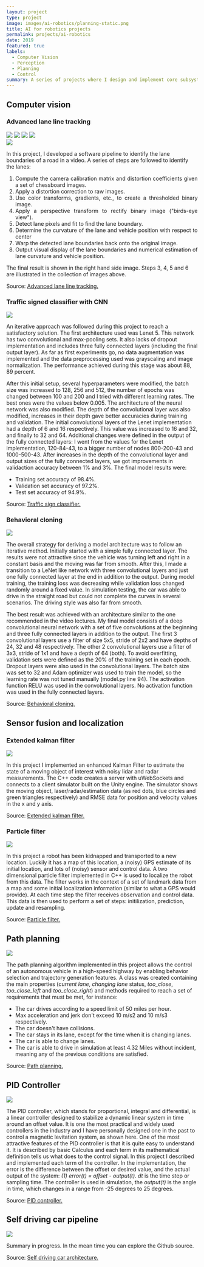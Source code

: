 ```yaml
---
layout: project
type: project
image: images/ai-robotics/planning-static.png
title: AI for robotics projects
permalink: projects/ai-robotics
date: 2019
featured: true
labels:
  - Computer Vision
  - Perception
  - Planning
  - Control
summary: A series of projects where I design and implement core subsystems of an autonomous vehicle. These are perception (computer vision, sensor fusion and localization), planning (route planning, prediction, behavior planning, trajectory generation) and control (PID)
---
```

## Computer vision

### Advanced lane line tracking

<div class="ui small rounded images">
  <img class="ui image zoom" src="../images/ai-robotics/original.png">
  <img class="ui image zoom" src="../images/ai-robotics/binary.png">
  <img class="ui image zoom" src="../images/ai-robotics/perspective-transform.png">
  <img class="ui image zoom" src="../images/ai-robotics/curvature-position.png">
</div>

<img class="ui medium right floated rounded image chime zoom medium-amp2" src="../images/ai-robotics/estimations-warped.png">

<p class="pjustify">In this project, I developed a software pipeline to identify the lane boundaries of a road in a video. A series of steps are followed to identify the lanes:</p>

<ol style="text-align: justify !important;"> 
<li> Compute the camera calibration matrix and distortion coefficients given a set of chessboard images. </li> 
<li> Apply a distortion correction to raw images. </li> 
<li> Use color transforms, gradients, etc., to create a thresholded binary image. </li> 
<li> Apply a perspective transform to rectify binary image ("birds-eye view"). </li> 
<li> Detect lane pixels and fit to find the lane boundary. </li> 
<li> Determine the curvature of the lane and vehicle position with respect to center </li> 
<li> Warp the detected lane boundaries back onto the original image. </li>
<li> Output visual display of the lane boundaries and numerical estimation of lane curvature and vehicle position. </li></ol>  
<p style="text-align:left !important;">The final result is shown in the right hand side image. Steps 3, 4, 5 and 6 are illustrated in the collection of images above.</p>

<p class="pjustify">Source: <a class="hlink" href="https://github.com/juandarr/Advanced-lane-line-tracking"><i class="large github icon"></i>Advanced lane line tracking.</a></p>

### Traffic signed classifier with CNN

<img class="ui medium right floated rounded image chime zoom medium-amp2" src="../images/ai-robotics/traffic-signs.png">

<p class="pjustify">An iterative approach was followed during this project to reach a satisfactory solution. The first architecture used was Lenet 5. This network has two convolutional and max-pooling sets. It also lacks of dropout implementation and includes three fully connected layers (including the final output layer). As far as first experiments go, no data augmentation was implemented and the data preprocessing used was grayscaling and image normalization. The performance achieved during this stage was about 88, 89 percent.

After this initial setup, several hyperparameters were modified, the batch size was increased to 128, 256 and 512, the number of epochs was changed between 100 and 200 and I tried with different learning rates. The best ones were the values below 0.005. The architecture of the neural network was also modified. The depth of the convolutional layer was also modified, increases in their depth gave better accuracies during training and validation. The initial convolutional layers of the Lenet implementation had a depth of 6 and 16 respectively. This value was increased to 16 and 32, and finally to 32 and 64. Additional changes were defined in the output of the fully connected layers: I went from the values for the Lenet implementation, 120-84-43, to a bigger number of nodes 800-200-43 and 1000-500-43. After increases in the depth of the convolutional layer and output sizes of the fully connected layers, we got improvements in validaction accuracy between 1% and 3%. The final model results were:
<ul style="text-align:left !important;">
   <li> Training set accuracy of  98.4%.</li>
   <li> Validation set accuracy of  97.2%.</li>
   <li> Test set accuracy of 94.9%.</li>
</ul>

</p>

<p class="pjustify">Source: <a class="hlink" href="https://github.com/juandarr/German-traffic-sign-classifier"><i class="large github icon"></i>Traffic sign classifier.</a></p>

### Behavioral cloning

<img class="ui medium right floated rounded image chime zoom medium-amp2" src="../images/ai-robotics/behavioral-cloning.png">

<p class="pjustify">The overall strategy for deriving a model architecture was to follow an iterative method. Initially started with a simple fully connected layer. The results were not attractive since the vehicle was turning left and right in a constant basis and the moving was far from smooth. After this, I made a transition to a LeNet like network with three convolutional layers and just one fully connected layer at the end in addition to the output. During model training, the training loss was decreasing while validation loss changed randomly around a fixed value. In simulation testing, the car was able to drive in the straight road but could not complete the curves in several scenarios. The driving style was also far from smooth.

The best result was achieved with an architecture similar to the one recommended in the video lectures. My final model consists of a deep convolutional neural network with a set of five convolutions at the beginning and three fully connected layers in addition to the output. The first 3 convolutional layers use a filter of size 5x5, stride of 2x2 and have depths of 24, 32 and 48 respectively. The other 2 convolutional layers use a filter of 3x3, stride of 1x1 and have a depth of 64 (both). To avoid overfitting, validation sets were defined as the 20% of the training set in each epoch. Dropout layers were also used in the convolutional layers. The batch size was set to 32 and Adam optimizer was used to train the model, so the learning rate was not tuned manually (model.py line 94). The activation function RELU was used in the convolutional layers. No activation function was used in the fully connected layers.</p>

<p class="pjustify">Source: <a class="hlink" href="https://github.com/juandarr/Behavioral-cloning"><i class="large github icon"></i>Behavioral cloning.</a></p>

## Sensor fusion and localization

### Extended kalman filter

<div class="ui medium rounded images">
  <img class="ui image zoom medium-amp2" src="../images/ai-robotics/kalman-filter.png">
</div>

<p class="pjustify">In this project I implemented an enhanced Kalman Filter to estimate the state of a moving object of interest with noisy lidar and radar measurements. The C++ code creates a server with uWebSockets and connects to a client simulator built on the Unity engine. The simulator shows the moving object, laser/radar/estimation data (as red dots, blue circles and green triangles respectively) and RMSE data for position and velocity values in the x and y axis.</p>

<p class="pjustify">Source: <a class="hlink" href="https://github.com/juandarr/Extended-kalman-filter"><i class="large github icon"></i>Extended kalman filter.</a></p>

### Particle filter

<div class="ui medium rounded images">
  <img class="ui image zoom medium-amp2" src="../images/ai-robotics/particle-filter.png">
</div>

<p class="pjustify">In this project a robot has been kidnapped and transported to a new location. Luckily it has a map of this location, a (noisy) GPS estimate of its initial location, and lots of (noisy) sensor and control data. A two dimensional particle filter implemented in C++ is used to localize the robot from this data. The filter works in the context of a set of landmark data from a map and some initial localization information (similar to what a GPS would provide). At each time step the filter receives observation and control data. This data is then used to perform a set of steps: initilization, prediction, update and resampling.</p>

<p class="pjustify">Source: <a class="hlink" href="https://github.com/juandarr/Particle-filter"><i class="large github icon"></i>Particle filter.</a></p>

## Path planning

<div class="ui medium rounded images">
  <img class="ui image zoom medium-amp1_3" src="../images/ai-robotics/planning2.gif">
</div>

<p class="pjustify">The path planning algorithm implemented in this project allows the control of an autonomous vehicle in a high-speed highway by enabling behavior selection and trajectory generation features. A class was created containing the main properties (<em>current lane</em>, <em>changing lane</em> status, <em>too_close</em>, <em>too_close_left</em> and <em>too_close_right</em>) and methods required to reach a set of requirements that must be met, for instance:
<ul style="text-align: left !important;">
    <li>The car drives according to a speed limit of 50 miles per hour.</li>
    <li>Max acceleration and jerk don't exceed 10 m/s2 and 10 m/s3 respectively.</li>
    <li>The car doesn't have collisions.</li>
    <li>The car stays in its lane, except for the time when it is changing lanes.</li>
    <li>The car is able to change lanes.</li>
    <li>The car is able to drive in simulation at least 4.32 Miles without incident, meaning any of the previous conditions are satisfied.</li>
</ul>
</p>

<p class="pjustify">Source: <a class="hlink" href="https://github.com/juandarr/Path-planning"><i class="large github icon"></i>Path planning.</a></p>

## PID Controller 

<div class="ui medium rounded images">
  <img class="ui image zoom medium-amp1_3" src="../images/ai-robotics/PID-control.png">
</div>

<p class="pjustify">The PID controller, which stands for proportional, integral and differential, is a linear controller designed to stabilize a dynamic linear system in time around an offset value. It is one the most practical and widely used controllers in the industry and I have personally designed one in the past to control a magnetic levitation system, as shown here. One of the most attractive features of the PID controller is that it is quite easy to understand it. It is described by basic Calculus and each term in its mathematical definition tells us what does to the control signal. In this project I described and implemented each term of the controller. In the implementation, the error is the difference between the offset or desired value, and the actual output of the system: <em>(1) error(t) = offset - output(t)</em>. <em>dt</em> is the time step or sampling time. The controller is used in simulation, the <em>output(t)</em> is the angle in time, which changes in a range from -25 degrees to 25 degrees.</p>

<p class="pjustify">Source: <a class="hlink" href="https://github.com/juandarr/PID-controller"><i class="large github icon"></i>PID controller.</a></p>

## Self driving car pipeline

<div class="ui medium rounded images">
  <img class="ui image zoom medium-amp1_3" src="../images/ai-robotics/carla.jpeg">
</div>

<p class="pjustify">Summary in progress. In the mean time you can explore the Github source.</p>

<p class="pjustify">Source: <a class="hlink" href="https://github.com/juandarr/Self-driving-car-Capstone"><i class="large github icon"></i>Self driving car architecture.</a></p>